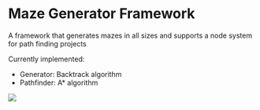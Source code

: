 # Maze Generator Framework
A framework that generates mazes in all sizes and supports a node system for path finding projects

Currently implemented:
- Generator: Backtrack algorithm
- Pathfinder: A* algorithm

![](https://i.imgur.com/2bk45bW.png)
